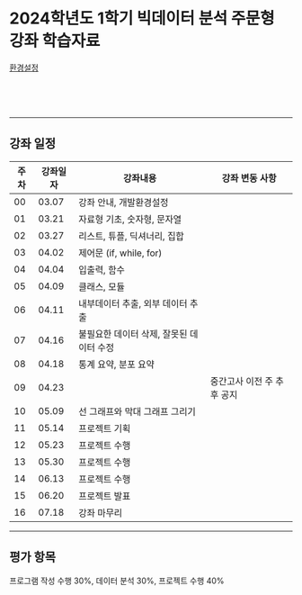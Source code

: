 # 2024학년도 1학기 빅데이터 분석 주문형 강좌 학습자료


[환경설정](https://github.com/Noobgods/202401PthBigdata/blob/master/Week00_Setup/_Contents.md)   
 

<br/><br/><br/>

- - - 
## 강좌 일정
|주차|강좌일자|강좌내용|강좌 변동 사항|
|----|--------|--------|---------|
|00  |03.07   |강좌 안내, 개발환경설정                  |                                      
|01  |03.21   |자료형 기초, 숫자형, 문자열              |
|02  |03.27   |리스트, 튜플, 딕셔너리, 집합             |
|03  |04.02   |제어문 (if, while, for)                  |
|04  |04.04   |입출력, 함수                             |
|05  |04.09   |클래스, 모듈                             |
|06  |04.11   |내부데이터 추출, 외부 데이터 추출        | 
|07  |04.16   |불필요한 데이터 삭제, 잘못된 데이터 수정 |
|08  |04.18   |통계 요약, 분포 요약                     |
|09  |04.23   |                                         | 중간고사 이전 주 추후 공지
|10  |05.09   |선 그래프와 막대 그래프 그리기           |
|11  |05.14   |프로젝트 기획                            |
|12  |05.23   |프로젝트 수행                            |
|13  |05.30   |프로젝트 수행                            |
|14  |06.13   |프로젝트 수행                            | 
|15  |06.20   |프로젝트 발표                            |
|16  |07.18   |강좌 마무리                              |

- - - 
## 평가 항목
프로그램 작성 수행 30%, 
데이터 분석 30%, 
프로젝트 수행 40%
